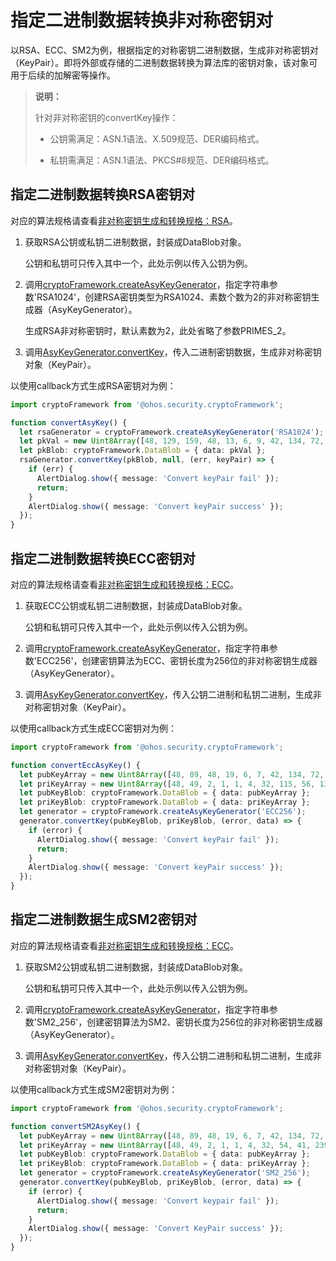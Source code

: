 # 指定二进制数据转换非对称密钥对


以RSA、ECC、SM2为例，根据指定的对称密钥二进制数据，生成非对称密钥对（KeyPair）。即将外部或存储的二进制数据转换为算法库的密钥对象，该对象可用于后续的加解密等操作。


> **说明：**
> 
> 针对非对称密钥的convertKey操作：
> 
> - 公钥需满足：ASN.1语法、X.509规范、DER编码格式。
> 
> - 私钥需满足：ASN.1语法、PKCS\#8规范、DER编码格式。


## 指定二进制数据转换RSA密钥对

对应的算法规格请查看[非对称密钥生成和转换规格：RSA](crypto-asym-key-generation-conversion-spec.md#rsa)。

1. 获取RSA公钥或私钥二进制数据，封装成DataBlob对象。
   
   公钥和私钥可只传入其中一个，此处示例以传入公钥为例。

2. 调用[cryptoFramework.createAsyKeyGenerator](../../reference/apis/js-apis-cryptoFramework.md#cryptoframeworkcreateasykeygenerator)，指定字符串参数'RSA1024'，创建RSA密钥类型为RSA1024、素数个数为2的非对称密钥生成器（AsyKeyGenerator）。
   
   生成RSA非对称密钥时，默认素数为2，此处省略了参数PRIMES_2。

3. 调用[AsyKeyGenerator.convertKey](../../reference/apis/js-apis-cryptoFramework.md#convertkey-3)，传入二进制密钥数据，生成非对称密钥对象（KeyPair）。

以使用callback方式生成RSA密钥对为例：

```ts
import cryptoFramework from '@ohos.security.cryptoFramework';

function convertAsyKey() {
  let rsaGenerator = cryptoFramework.createAsyKeyGenerator('RSA1024');
  let pkVal = new Uint8Array([48, 129, 159, 48, 13, 6, 9, 42, 134, 72, 134, 247, 13, 1, 1, 1, 5, 0, 3, 129, 141, 0, 48, 129, 137, 2, 129, 129, 0, 174, 203, 113, 83, 113, 3, 143, 213, 194, 79, 91, 9, 51, 142, 87, 45, 97, 65, 136, 24, 166, 35, 5, 179, 42, 47, 212, 79, 111, 74, 134, 120, 73, 67, 21, 19, 235, 80, 46, 152, 209, 133, 232, 87, 192, 140, 18, 206, 27, 106, 106, 169, 106, 46, 135, 111, 118, 32, 129, 27, 89, 255, 183, 116, 247, 38, 12, 7, 238, 77, 151, 167, 6, 102, 153, 126, 66, 28, 253, 253, 216, 64, 20, 138, 117, 72, 15, 216, 178, 37, 208, 179, 63, 204, 39, 94, 244, 170, 48, 190, 21, 11, 73, 169, 156, 104, 193, 3, 17, 100, 28, 60, 50, 92, 235, 218, 57, 73, 119, 19, 101, 164, 192, 161, 197, 106, 105, 73, 2, 3, 1, 0, 1]);
  let pkBlob: cryptoFramework.DataBlob = { data: pkVal };
  rsaGenerator.convertKey(pkBlob, null, (err, keyPair) => {
    if (err) {
      AlertDialog.show({ message: 'Convert keyPair fail' });
      return;
    }
    AlertDialog.show({ message: 'Convert keyPair success' });
  });
}
```


## 指定二进制数据转换ECC密钥对

对应的算法规格请查看[非对称密钥生成和转换规格：ECC](crypto-asym-key-generation-conversion-spec.md#ecc)。

1. 获取ECC公钥或私钥二进制数据，封装成DataBlob对象。
   
   公钥和私钥可只传入其中一个，此处示例以传入公钥为例。

2. 调用[cryptoFramework.createAsyKeyGenerator](../../reference/apis/js-apis-cryptoFramework.md#cryptoframeworkcreateasykeygenerator)，指定字符串参数'ECC256'，创建密钥算法为ECC、密钥长度为256位的非对称密钥生成器（AsyKeyGenerator）。

3. 调用[AsyKeyGenerator.convertKey](../../reference/apis/js-apis-cryptoFramework.md#convertkey-3)，传入公钥二进制和私钥二进制，生成非对称密钥对象（KeyPair）。

以使用callback方式生成ECC密钥对为例：

```ts
import cryptoFramework from '@ohos.security.cryptoFramework';

function convertEccAsyKey() {
  let pubKeyArray = new Uint8Array([48, 89, 48, 19, 6, 7, 42, 134, 72, 206, 61, 2, 1, 6, 8, 42, 134, 72, 206, 61, 3, 1, 7, 3, 66, 0, 4, 83, 96, 142, 9, 86, 214, 126, 106, 247, 233, 92, 125, 4, 128, 138, 105, 246, 162, 215, 71, 81, 58, 202, 121, 26, 105, 211, 55, 130, 45, 236, 143, 55, 16, 248, 75, 167, 160, 167, 106, 2, 152, 243, 44, 68, 66, 0, 167, 99, 92, 235, 215, 159, 239, 28, 106, 124, 171, 34, 145, 124, 174, 57, 92]);
  let priKeyArray = new Uint8Array([48, 49, 2, 1, 1, 4, 32, 115, 56, 137, 35, 207, 0, 60, 191, 90, 61, 136, 105, 210, 16, 27, 4, 171, 57, 10, 61, 123, 40, 189, 28, 34, 207, 236, 22, 45, 223, 10, 189, 160, 10, 6, 8, 42, 134, 72, 206, 61, 3, 1, 7]);
  let pubKeyBlob: cryptoFramework.DataBlob = { data: pubKeyArray };
  let priKeyBlob: cryptoFramework.DataBlob = { data: priKeyArray };
  let generator = cryptoFramework.createAsyKeyGenerator('ECC256');
  generator.convertKey(pubKeyBlob, priKeyBlob, (error, data) => {
    if (error) {
      AlertDialog.show({ message: 'Convert keyPair fail' });
      return;
    }
    AlertDialog.show({ message: 'Convert keyPair success' });
  });
}
```


## 指定二进制数据生成SM2密钥对

对应的算法规格请查看[非对称密钥生成和转换规格：ECC](crypto-asym-key-generation-conversion-spec.md#ecc)。

1. 获取SM2公钥或私钥二进制数据，封装成DataBlob对象。
   
   公钥和私钥可只传入其中一个，此处示例以传入公钥为例。

2. 调用[cryptoFramework.createAsyKeyGenerator](../../reference/apis/js-apis-cryptoFramework.md#cryptoframeworkcreateasykeygenerator)，指定字符串参数'SM2_256'，创建密钥算法为SM2、密钥长度为256位的非对称密钥生成器（AsyKeyGenerator）。

3. 调用[AsyKeyGenerator.convertKey](../../reference/apis/js-apis-cryptoFramework.md#convertkey-3)，传入公钥二进制和私钥二进制，生成非对称密钥对象（KeyPair）。

以使用callback方式生成SM2密钥对为例：

```ts
import cryptoFramework from '@ohos.security.cryptoFramework';

function convertSM2AsyKey() {
  let pubKeyArray = new Uint8Array([48, 89, 48, 19, 6, 7, 42, 134, 72, 206, 61, 2, 1, 6, 8, 42, 129, 28, 207, 85, 1, 130, 45, 3, 66, 0, 4, 90, 3, 58, 157, 190, 248, 76, 7, 132, 200, 151, 208, 112, 230, 96, 140, 90, 238, 211, 155, 128, 109, 248, 40, 83, 214, 78, 42, 104, 106, 55, 148, 249, 35, 61, 32, 221, 135, 143, 100, 45, 97, 194, 176, 52, 73, 136, 174, 40, 70, 70, 34, 103, 103, 161, 99, 27, 187, 13, 187, 109, 244, 13, 7]);
  let priKeyArray = new Uint8Array([48, 49, 2, 1, 1, 4, 32, 54, 41, 239, 240, 63, 188, 134, 113, 31, 102, 149, 203, 245, 89, 15, 15, 47, 202, 170, 60, 38, 154, 28, 169, 189, 100, 251, 76, 112, 223, 156, 159, 160, 10, 6, 8, 42, 129, 28, 207, 85, 1, 130, 45]);
  let pubKeyBlob: cryptoFramework.DataBlob = { data: pubKeyArray };
  let priKeyBlob: cryptoFramework.DataBlob = { data: priKeyArray };
  let generator = cryptoFramework.createAsyKeyGenerator('SM2_256');
  generator.convertKey(pubKeyBlob, priKeyBlob, (error, data) => {
    if (error) {
      AlertDialog.show({ message: 'Convert keypair fail' });
      return;
    }
    AlertDialog.show({ message: 'Convert KeyPair success' });
  });
}
```
